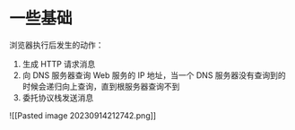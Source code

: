 # 一些基础

浏览器执行后发生的动作：
1. 生成 HTTP 请求消息
2. 向 DNS 服务器查询 Web 服务的 IP 地址，当一个 DNS 服务器没有查询到的时候会递归向上查询，直到根服务器查询不到
3. 委托协议栈发送消息

![[Pasted image 20230914212742.png]]
